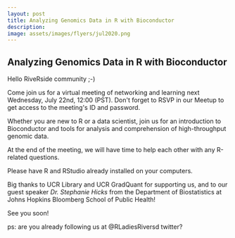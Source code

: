 ```yaml
---
layout: post
title: Analyzing Genomics Data in R with Bioconductor
description: 
image: assets/images/flyers/jul2020.png
---
```


## Analyzing Genomics Data in R with Bioconductor

Hello RiveRside community ;-)

Come join us for a virtual meeting of networking and learning next Wednesday, July 22nd, 12:00 (PST). Don't forget to RSVP in our Meetup to get access to the meeting's ID and password.

Whether you are new to R or a data scientist, join us for an introduction to Bioconductor and tools for analysis and comprehension of high-throughput genomic data.

At the end of the meeting, we will have time to help each other with any R-related questions.

Please have R and RStudio already installed on your computers.

Big thanks to UCR Library and UCR GradQuant for supporting us, and to our guest speaker *Dr. Stephanie Hicks* from the Department of Biostatistics at Johns Hopkins Bloomberg School of Public Health!

See you soon!

ps: are you already following us at @RLadiesRiversd twitter?